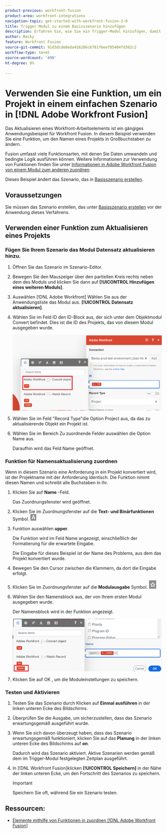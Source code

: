 ```yaml
---
product-previous: workfront-fusion
product-area: workfront-integrations
navigation-topic: get-started-with-workfront-fusion-2-0
title: Trigger-Modul zu einem Basisszenario hinzufügen
description: Erfahren Sie, wie Sie ein Trigger-Modul hinzufügen, damit das Szenario regelmäßig nach neuen Anforderungen sucht und sie in Projekte konvertiert.
author: Becky
feature: Workfront Fusion
source-git-commit: 91d3dcde8eda416286c6781f6eef85404fd382c2
workflow-type: tm+mt
source-wordcount: '499'
ht-degree: 0%

---
```


# Verwenden Sie eine Funktion, um ein Projekt in einem einfachen Szenario in [!DNL Adobe Workfront Fusion]

Das Aktualisieren eines Workfront-Arbeitselements ist ein gängiges Anwendungsbeispiel für Workfront Fusion. In diesem Beispiel verwenden Sie eine Funktion, um den Namen eines Projekts in Großbuchstaben zu ändern.

Fusion umfasst viele Funktionsarten, mit denen Sie Daten umwandeln und bedingte Logik ausführen können. Weitere Informationen zur Verwendung von Funktionen finden Sie unter [Informationen in Adobe Workfront Fusion von einem Modul zum anderen zuordnen](/help/quicksilver/workfront-fusion/mapping/map-information-between-modules.md).

Dieses Beispiel ändert das Szenario, das in [Basisszenario erstellen](/help/quicksilver/workfront-fusion/get-started/build-practice-scenarios/create-simple-scenario.md).

## Voraussetzungen

Sie müssen das Szenario erstellen, das unter [Basisszenario erstellen](/help/quicksilver/workfront-fusion/get-started/build-practice-scenarios/create-simple-scenario.md) vor der Anwendung dieses Verfahrens.

## Verwenden einer Funktion zum Aktualisieren eines Projekts

### Fügen Sie Ihrem Szenario das Modul Datensatz aktualisieren hinzu.

1. Öffnen Sie das Szenario im Szenario-Editor.
1. Bewegen Sie den Mauszeiger über den partiellen Kreis rechts neben dem des Moduls und klicken Sie dann auf **[!UICONTROL Hinzufügen eines weiteren Moduls]**.
1. Auswählen [!DNL Adobe Workfront] Wählen Sie aus der Anwendungsliste das Modul aus. **[!UICONTROL Datensatz aktualisieren]**.
1. Wählen Sie im Feld ID den ID-Block aus, der sich unter dem Objektmodul Convert befindet. Dies ist die ID des Projekts, das von diesem Modul ausgegeben wurde.

   ![ID aus dem Convert-Objekt](assets/id-convert-object.png)

1. Wählen Sie im Feld &quot;Record Type&quot;die Option Project aus, da das zu aktualisierende Objekt ein Projekt ist.
1. Wählen Sie im Bereich Zu zuordnende Felder auswählen die Option Name aus.

   Daraufhin wird das Feld Name geöffnet.

### Funktion für Namensaktualisierung zuordnen

Wenn in diesem Szenario eine Anforderung in ein Projekt konvertiert wird, ist der Projektname mit der Anforderung identisch. Die Funktion nimmt diesen Namen und schreibt alle Buchstaben in ihr.

1. Klicken Sie auf **Name** -Feld.

   Das Zuordnungsfenster wird geöffnet.
1. Klicken Sie im Zuordnungsfenster auf die **Text- und Binärfunktionen** Symbol. ![Symbol &quot;Textfunktionen&quot;](/help/quicksilver/workfront-fusion/functions/assets/toolbar-icon-text&binary-functions.png)
1. Funktion auswählen **upper**.

   Die Funktion wird im Feld Name angezeigt, einschließlich der Formatierung für die erwartete Eingabe.

   Die Eingabe für dieses Beispiel ist der Name des Problems, aus dem das Projekt konvertiert wurde.

1. Bewegen Sie den Cursor zwischen die Klammern, da dort die Eingabe erfolgt.
1. Klicken Sie im Zuordnungsfenster auf die **Modulausgabe** Symbol. ![Symbol für Modulausgabe](/help/quicksilver/workfront-fusion/functions/assets/toolbar-icon-functions-you-map-from-other-modules.png)
1. Wählen Sie den Namensblock aus, der von Ihrem ersten Modul ausgegeben wurde.

   Der Namensblock wird in der Funktion angezeigt.

   ![Namensblock in Funktion](assets/map-name.png)

1. Klicken Sie auf OK , um die Moduleinstellungen zu speichern.

### Testen und Aktivieren

1. Testen Sie das Szenario durch Klicken auf **Einmal ausführen** in der linken unteren Ecke des Bildschirms.
1. Überprüfen Sie die Ausgabe, um sicherzustellen, dass das Szenario erwartungsgemäß ausgeführt wurde.
1. Wenn Sie sich davon überzeugt haben, dass das Szenario erwartungsgemäß funktioniert, klicken Sie auf das **Planung** in der linken unteren Ecke des Bildschirms auf **on**.

   Dadurch wird das Szenario aktiviert. Aktive Szenarien werden gemäß dem im Trigger-Modul festgelegten Zeitplan ausgeführt.
1. In [!DNL Workfront Fusion]klicken **[!UICONTROL Speichern]** in der Nähe der linken unteren Ecke, um den Fortschritt des Szenarios zu speichern.

   >[!IMPORTANT]
   >
   >Speichern Sie oft, während Sie ein Szenario testen.

## Ressourcen:

* [Elemente mithilfe von Funktionen in zuordnen [!DNL Adobe Workfront Fusion]](/help/quicksilver/workfront-fusion/mapping/map-information-between-modules.md)
